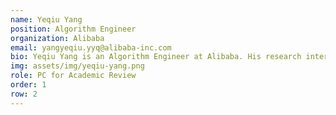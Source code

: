 ```yaml
---
name: Yeqiu Yang
position: Algorithm Engineer
organization: Alibaba
email: yangyeqiu.yyq@alibaba-inc.com
bio: Yeqiu Yang is an Algorithm Engineer at Alibaba. His research interests include information retrieval, machine learning, and their applications in real-world industry. He has extensive work experience in computational advertising, recommender systems, and search engines in large internet companies. Yeqiu has been focusing on the developments of LLM for years and is now striving to equip large-scale recommender systems with LLM to provide users with more profound and meaningful content.
img: assets/img/yeqiu-yang.png
role: PC for Academic Review
order: 1
row: 2
---
```

